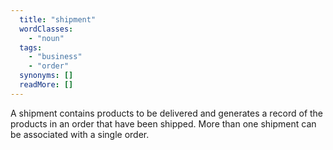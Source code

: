 ```yaml
---
  title: "shipment"
  wordClasses: 
    - "noun"
  tags: 
    - "business"
    - "order"
  synonyms: []
  readMore: []
---
```

A shipment contains products to be delivered and generates a record of the products in an order that have been shipped. More than one shipment can be associated with a single order.
